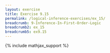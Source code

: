 ```yaml
---
layout: exercise
title: Exercise 9.15
permalink: /logical-inference-exercises/ex_15/
breadcrumb: 9-Inference-In-First-Order-Logic
breadcrumb2: ex_15
breadcrumb5: ex9.15
---
```


{% include mathjax_support %}

